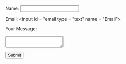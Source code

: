 
<html>
  <head>
    <meta charset="utf-8">
    <meta name="viewport" content="width=device-width">
  </head>
  <body>

  <main>



 <form action="#" method="POST">
<label for ="name"> Name: </label>
<input id = "name" type = "text" name = "Name">

<label for = "email"> Email: </label>
<input id = "email type = "text" name = "Email">

<label for = "usermessage"> Your Message: </label>
<textarea id = "usermessage" type = "text" name = "Your message"> </textarea>

<button type = "submit"> Submit </button>
</form> 
</div>
</main>

